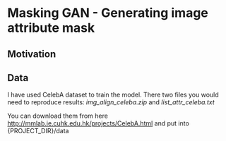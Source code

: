# Masking GAN - Generating image attribute mask

## Motivation


## Data
I have used CelebA dataset to train the model. There two files you would need to reproduce results: _img\_align\_celeba.zip_ and _list\_attr\_celeba.txt_

You can download them from here http://mmlab.ie.cuhk.edu.hk/projects/CelebA.html and put into {PROJECT_DIR}/data


